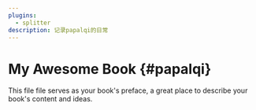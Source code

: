 ```yaml
---
plugins:
  - splitter
description: 记录papalqi的日常
---
```


# My Awesome Book {#papalqi}

This file file serves as your book's preface, a great place to describe your book's content and ideas.

